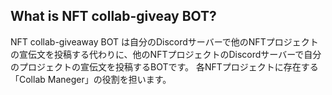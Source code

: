 ## What is NFT collab-giveay BOT?

NFT collab-giveaway BOT は自分のDiscordサーバーで他のNFTプロジェクトの宣伝文を投稿する代わりに、他のNFTプロジェクトのDiscordサーバーで自分のプロジェクトの宣伝文を投稿するBOTです。
各NFTプロジェクトに存在する「Collab Maneger」の役割を担います。


